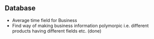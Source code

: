 ## Database
- Average time field for Business
- Find way of making business information polymorpic i.e. different products having different fields etc. (done)